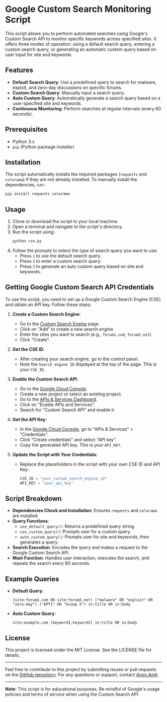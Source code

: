# Google Custom Search Monitoring Script

This script allows you to perform automated searches using Google's Custom Search API to monitor specific keywords across specified sites. It offers three modes of operation: using a default search query, entering a custom search query, or generating an automatic custom query based on user input for site and keywords.

## Features

- **Default Search Query**: Use a predefined query to search for malware, exploit, and zero-day discussions on specific forums.
- **Custom Search Query**: Manually input a search query.
- **Auto Custom Query**: Automatically generate a search query based on a user-specified site and keywords.
- **Continuous Monitoring**: Perform searches at regular intervals (every 60 seconds).

## Prerequisites

- Python 3.x
- `pip` (Python package installer)

## Installation

The script automatically installs the required packages (`requests` and `colorama`) if they are not already installed. To manually install the dependencies, run:
```sh
pip install requests colorama
```

## Usage

1. Clone or download the script to your local machine.
2. Open a terminal and navigate to the script's directory.
3. Run the script using:
   ```sh
   python cse.py
   ```
4. Follow the prompts to select the type of search query you want to use:
   - Press `1` to use the default search query.
   - Press `2` to enter a custom search query.
   - Press `3` to generate an auto custom query based on site and keywords.

## Getting Google Custom Search API Credentials

To use the script, you need to set up a Google Custom Search Engine (CSE) and obtain an API key. Follow these steps:

1. **Create a Custom Search Engine**:
   - Go to the [Custom Search Engine](https://cse.google.com/cse/) page.
   - Click on "Add" to create a new search engine.
   - Enter the sites you want to search (e.g., `forum1.com`, `forum2.net`).
   - Click "Create".

2. **Get the CSE ID**:
   - After creating your search engine, go to the control panel.
   - Note the `Search engine ID` displayed at the top of the page. This is your `CSE_ID`.

3. **Enable the Custom Search API**:
   - Go to the [Google Cloud Console](https://console.cloud.google.com/).
   - Create a new project or select an existing project.
   - Go to the [APIs & Services Dashboard](https://console.cloud.google.com/apis/dashboard).
   - Click on "Enable APIs and Services".
   - Search for "Custom Search API" and enable it.

4. **Get the API Key**:
   - In the [Google Cloud Console](https://console.cloud.google.com/), go to "APIs & Services" > "Credentials".
   - Click "Create credentials" and select "API key".
   - Copy the generated API key. This is your `API_KEY`.

5. **Update the Script with Your Credentials**:
   - Replace the placeholders in the script with your own CSE ID and API Key:
     ```python
     CSE_ID = "your_custom_search_engine_id"
     API_KEY = "your_api_key"
     ```

## Script Breakdown

- **Dependencies Check and Installation**: Ensures `requests` and `colorama` are installed.
- **Query Functions**: 
  - `use_default_query()`: Returns a predefined query string.
  - `use_custom_query()`: Prompts user for a custom query.
  - `auto_custom_query()`: Prompts user for site and keywords, then generates a query.
- **Search Execution**: Encodes the query and makes a request to the Google Custom Search API.
- **Main Function**: Handles user interaction, executes the search, and repeats the search every 60 seconds.

## Example Queries

- **Default Query**: 
  ```plaintext
  (site:forum1.com OR site:forum2.net) ("malware" OR "exploit" OR "zero-day") ("APT1" OR "Group X") in:title OR in:body
  ```
- **Auto Custom Query**: 
  ```plaintext
  site:example.com (keyword1,keyword2) in:title OR in:body
  ```

## License

This project is licensed under the MIT License. See the LICENSE file for details.

---

Feel free to contribute to this project by submitting issues or pull requests on the [GitHub repository](#). For any questions or support, contact [Anon.Amit](mailto:anon.amit.contact@gmail.com).

---

**Note**: This script is for educational purposes. Be mindful of Google's usage policies and terms of service when using the Custom Search API.

